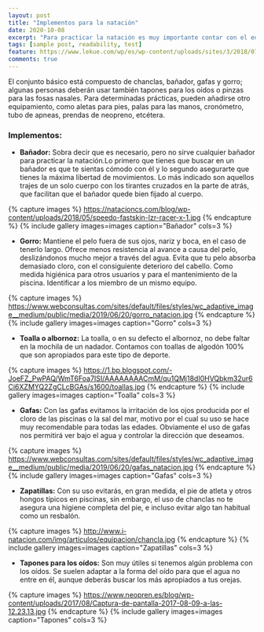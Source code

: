 ```yaml
---
layout: post
title: "Implementos para la natación"
date: 2020-10-08
excerpt: "Para practicar la natación es muy importante contar con el equipo adecuado. Te mostramos los elementos imprescindibles que debes incluir en tu mochila antes de ir a la piscina, tanto si inicias tu aprendizaje como si eres un nadador experimentado."
tags: [sample post, readability, test]
feature: https://www.lekue.com/wp/es/wp-content/uploads/sites/3/2018/07/rutina-natacion-825x502.jpg
comments: true
---
```


El conjunto básico está compuesto de chanclas, bañador, gafas y gorro; algunas personas deberán usar también tapones para los oídos o pinzas para las fosas nasales. Para determinadas prácticas, pueden añadirse otro equipamiento, como aletas para pies, palas para las manos, cronómetro, tubo de apneas, prendas de neopreno, etcétera.

### Implementos:

* **Bañador:** Sobra decir que es necesario, pero no sirve cualquier bañador para practicar la natación.Lo primero que tienes que buscar en un bañador es que te sientas cómodo con él y lo segundo asegurarte que tienes la máxima libertad de movimientos. Lo más indicado son aquellos trajes de un solo cuerpo con los tirantes cruzados en la parte de atrás, que facilitan que el bañador quede bien fijado al cuerpo.

{% capture images %} 
https://natacioncs.com/blog/wp-content/uploads/2018/05/speedo-fastskin-lzr-racer-x-1.jpg
{% endcapture %} {% include gallery images=images caption="Bañador" cols=3 %}

* **Gorro:** Mantiene el pelo fuera de sus ojos, nariz y boca, en el caso de tenerlo largo. Ofrece menos resistencia al avance a causa del pelo, deslizándonos mucho mejor a través del agua. Evita que tu pelo absorba demasiado cloro, con el consiguiente deterioro del cabello. Como medida higiénica para otros usuarios y para el mantenimiento de la piscina. Identificar a los miembro de un mismo equipo.

{% capture images %} 
https://www.webconsultas.com/sites/default/files/styles/wc_adaptive_image__medium/public/media/2019/06/20/gorro_natacion.jpg
{% endcapture %} {% include gallery images=images caption="Gorro" cols=3 %}

* **Toalla o albornoz:** La toalla, o en su defecto el albornoz, no debe faltar en la mochila de un nadador. Contamos con toallas de algodón 100% que son apropiados para este tipo de deporte.

{% capture images %} 
https://1.bp.blogspot.com/-JoeFZ_PwPAQ/WmT6Foa7ISI/AAAAAAAACmM/qu1QMj18dI0HVQbkm32ur6Ci6XZMYQ2ZgCLcBGAs/s1600/toallas.jpg
{% endcapture %} {% include gallery images=images caption="Toalla" cols=3 %}

* **Gafas:** Con las gafas evitamos la irritación de los ojos producida por el cloro de las piscinas o la sal del mar, motivo por el cual su uso se hace muy recomendable para todas las edades. Obviamente el uso de gafas nos permitirá ver bajo el agua y controlar la dirección que deseamos.

{% capture images %} 
https://www.webconsultas.com/sites/default/files/styles/wc_adaptive_image__medium/public/media/2019/06/20/gafas_natacion.jpg
{% endcapture %} {% include gallery images=images caption="Gafas" cols=3 %}

* **Zapatillas:** Con su uso evitarás, en gran medida, el pie de atleta y otros hongos típicos en piscinas, sin embargo, el uso de chanclas no te asegura una higiene completa del pie, e incluso evitar algo tan habitual como un resbalón.

{% capture images %} 
http://www.i-natacion.com/img/articulos/equipacion/chancla.jpg
{% endcapture %} {% include gallery images=images caption="Zapatillas" cols=3 %}

* **Tapones para los oídos:** Son muy útiles si tenemos algún problema con los oídos. Se suelen adaptar a la forma del oído para que el agua no entre en él, aunque deberás buscar los más apropiados a tus orejas.

{% capture images %} 
https://www.neopren.es/blog/wp-content/uploads/2017/08/Captura-de-pantalla-2017-08-09-a-las-12.23.13.jpg
{% endcapture %} {% include gallery images=images caption="Tapones" cols=3 %}
